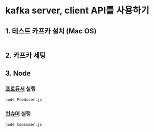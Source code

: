 # kafka server, client API를 사용하기

## 1. 테스트 카프카 설치 (Mac OS)
```bash
```

## 2. 카프카 세팅

## 3. Node

### [프로듀서](/Kafka/Node/Producer.js) 실행
```bash
node Producer.js
```

### [컨슈머](/Kafka/Node/Consumer.js) 실행
```bash
node Consumer.js
```
